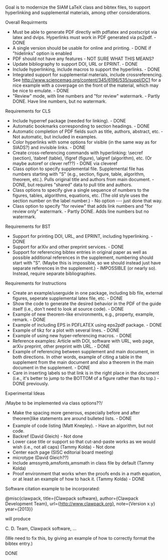 Goal is to modernize the SIAM LaTeX class and bibtex files, to support hyperlinking and supplemental materials, among other considerations.

Overall Requirments

* Must be able to generate PDF directly with pdflatex and postscript via latex and dvips. Hyperlinks must work in PDF generated via ps2pdf.  - DONE
* A single version should be usable for online and printing. - DONE if "hidelinks" option is enabled
* PDF should not have any features - NOT SURE WHAT THIS MEANS?
* Update bibliography to support DOI, URL or EPRINT. - DONE
* Include hyperlinking, include macros to support the hyperlinks. - DONE
* Integrated support for supplemental materials, include crossreferencing. See http://www.sciencemag.org/content/345/6196/535/suppl/DC1 for a nice example with a coverpage on the front of the material, which may be nice to emulate. - DONE
* "Review" mode, with line numbers and "for review" watermark. - Partly DONE. Have line numbers, but no watermark.

Requirements for CLS

* Include hyperref package (needed for linking). - DONE
* Automatic bookmarks corresponding to section headings. - DONE
* Automatic completion of PDF fields such as title, authors, abstract, etc. - Not automatic, but included in examples.
* Color hyperlinks with some options for visible (in the same way as for SIADS?) and invisible links. - DONE
* Create cross-referencing commands with hyperlinking: \secref (section), \tabref (table), \figref (figure), \algref (algorithm), etc. (Or maybe autoref or clever ref??)  - DONE via cleveref
* Class option to specify supplemental file. Supplemental file has numbers starting with "S" (e.g., section, figure, table, algorithm, theorem, etc.). Pulls original title and authors from main document.  - DONE, but requires "shared" data to pull title and authors.
* Class options to specify give a single sequence of numbers to the figures, tables, algorithms, equations, etc. (The old style uses the section number on the label number.) - No option --- just done that way.
* Class option to specify "for review" that adds link numbers and "for review only" watermark. - Partly DONE. Adds line numbers but no watermark.

Requirements for BST

* Support for printing DOI, URL, and EPRINT, including hyperlinking. - DONE
* Support for arXiv and other preprint services. - DONE
* Support for referencing bibtex entries in original paper as well as possible additional references in the supplement, numbering should start with "S". (Maybe this is impossible, so we should instead just have separate references in the supplement.) - IMPOSSIBLE (or nearly so). Instead, require separate bibliographies.

Requirements for Instructions

* Create an example/userguide in one package, including bib file, external figures,  seperate supplemental latex file, etc. - DONE
* Show the code to generate the desired behavior in the PDF of the guide itself (i.e., don't need to look at source code). - DONE
* Example of new theorem-like environments, e.g., property, example, remark. - DONE
* Example of including EPS in PDFLATEX using eps2pdf package. - DONE
* Example of tikz for a plot with several lines. - DONE
* Example of using new hyper-referencing macros. - DONE
* Reference examples: Article with DOI, software with URL, web page, arXiv preprint, other preprint with URL. - DONE
* Example of referencing between supplement and main document, in both directions. In other words, example of citing a table in the supplement from the main document and also a theorem in the main document in the supplement. - DONE
* Care in inserting labels so that link is in the right place in the document (i.e., it's better to jump to the BOTTOM of a figure rather than its top.) - DONE previously.

Experimental Ideas

/Maybe to be implemented via class options??/

* Make the spacing more generous, especially before and after theorem]like statements are around bulleted lists. - DONE
* Example of code listing (Matt Knepley). - Have an algorithm, but not code.
* Backref (David Gleich) - Not done
* Lower case title or support so that cut-and-paste works as we would wish (i.e., not all caps) (Tammy Kolda) - Not done
* Center each page (SISC editorial board meeting)
* microtype (David Gleich??)
* Include amssymb,amsfonts,amsmath in class file by default (Tammy Kolda)
* Proof environment that works when the proofs ends in a math equation, or at least an example of how to hack it. (Tammy Kolda) - DONE

Software citation example to be incorporated:

@misc{clawpack,
    title={Clawpack software},
    author={Clawpack Development Team},
    url={http://www.clawpack.org},
    note={Version x.y}
    year={2013}}

will produce

C. D. Team, Clawpack software, …

(We need to fix this, by giving an example of how to correctly format the bibtex entry.)

DONE
